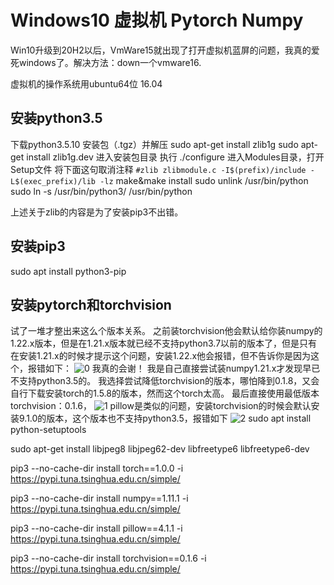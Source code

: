 # Windows10 虚拟机 Pytorch Numpy

Win10升级到20H2以后，VmWare15就出现了打开虚拟机蓝屏的问题，我真的爱死windows了。解决方法：down一个vmware16.

虚拟机的操作系统用ubuntu64位 16.04

## 安装python3.5

下载python3.5.10 安装包（.tgz）并解压
sudo apt-get install zlib1g
sudo apt-get install zlib1g.dev
进入安装包目录
执行 ./configure
进入Modules目录，打开Setup文件
将下面这句取消注释
`#zlib zlibmodule.c -I$(prefix)/include -L$(exec_prefix)/lib -lz`
make&make install
sudo unlink /usr/bin/python
sudo ln -s /usr/bin/python3/ /usr/bin/python

上述关于zlib的内容是为了安装pip3不出错。

## 安装pip3

sudo apt install python3-pip

## 安装pytorch和torchvision

试了一堆才整出来这么个版本关系。
之前装torchvision他会默认给你装numpy的1.22.x版本，但是在1.21.x版本就已经不支持python3.7以前的版本了，但是只有在安装1.21.x的时候才提示这个问题，安装1.22.x他会报错，但不告诉你是因为这个，报错如下：
![0](https://picture-bed-bucket.oss-cn-beijing.aliyuncs.com/img/20220414193403.png)
我真的会谢！
我是自己直接尝试装numpy1.21.x才发现早已不支持python3.5的。
我选择尝试降低torchvision的版本，哪怕降到0.1.8，又会自行下载安装torch的1.5.8的版本，然而这个torch太高。
最后直接使用最低版本torchvision：0.1.6，
![1](https://picture-bed-bucket.oss-cn-beijing.aliyuncs.com/img/20230313231112.png)
pillow是类似的问题，安装torchvision的时候会默认安装9.1.0的版本，这个版本也不支持python3.5，报错如下
![2](https://picture-bed-bucket.oss-cn-beijing.aliyuncs.com/img/20220414193322.png)
sudo apt install python-setuptools

sudo apt-get install libjpeg8 libjpeg62-dev libfreetype6 libfreetype6-dev

pip3  --no-cache-dir install torch==1.0.0 -i  https://pypi.tuna.tsinghua.edu.cn/simple/

pip3  --no-cache-dir install numpy==1.11.1 -i  https://pypi.tuna.tsinghua.edu.cn/simple/

pip3  --no-cache-dir install pillow==4.1.1 -i  https://pypi.tuna.tsinghua.edu.cn/simple/

pip3  --no-cache-dir install torchvision==0.1.6  -i  https://pypi.tuna.tsinghua.edu.cn/simple/
